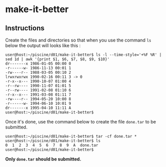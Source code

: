 # make-it-better

## Instructions

Create the files and directories so that when you use the command `ls` below the output will looks like this :

```console
user@host:~/piscine/d01/make-it-better$ ls -l --time-style='+%F %R' | sed 1d | awk '{print $1, $6, $7, $8, $9, $10}'
dr-------x 1986-01-05 00:00 0
-r------w- 1986-11-13 00:01 1
-rw----r-- 1988-03-05 00:10 2
lrwxrwxrwx 1990-02-16 00:11 3 -> 0
-r-x--x--- 1990-10-07 01:00 4
-r--rw---- 1990-11-07 01:01 5
-r--rw---- 1991-02-08 01:10 6
-r-x--x--- 1991-03-08 01:11 7
-rw----r-- 1994-05-20 10:00 8
-r------w- 1994-06-10 10:01 9
dr-------x 1995-04-10 11:11 A
user@host:~/piscine/d01/make-it-better$
```

Once it's done, use the command below to create the file `done.tar` to be submitted.

```console
user@host:~/piscine/d01/make-it-better$ tar -cf done.tar *
user@host:~/piscine/d01/make-it-better$ ls
0  1  2  3  4  5  6  7  8  9  A  done.tar
user@host:~/piscine/d01/make-it-better$
```

**Only `done.tar` should be submitted.**
